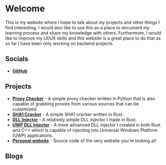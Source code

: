 # Welcome
This is my website where I hope to talk about my projects and other things I find interesting. I would also like to use this as a place to document my learning process and share my knowledge with others. Furthermore, I would like to improve my UI/UX skills and this website is a great place to do that as so far I have been only working on backend projects.

## Socials
- [**GitHub**](https://github.com/kimjongbing)

## Projects
- [**Proxy Checker**](https://github.com/kimjongbing/JAPCproxychecker) - A simple proxy checker written in Python that is also capable of grabbing proxies from various sources that can be customized.
- [**SHA1 Cracker**](https://github.com/kimjongbing/sha1_cracker) - A simple SHA1 cracker written in Rust. 
- [**DLL Injector**](https://github.com/kimjongbing/dll_injector) - A relatively simple DLL injector I made in Rust.
- [**UWP DLL Injector**](https://github.com/kimjongbing/dll_injector_uwp) - A more advanced DLL injector I created in both Rust and C++ which is capable of injecting into Universal Windows Platform (UWP) applications.
- [**Personal website**](https://github.com/kimjongbing/personal_website) - Source code of the very website you're looking at!

## Blogs
